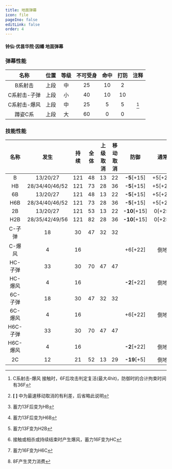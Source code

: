 ```yaml
---
title: 地面弹幕
icon: file
pageIno: false
editLink: false
order: 4
---
```

#### 铃仙·优昙华院·因幡 地面弹幕

### 弹幕性能

|     名称     | 位置  | 等级  | 不可受身  | 命中  | 打防  | 注释  |
| :----------: | :---: | :---: | :---: | :---: | :---: | :---: |
|   B系射击    | 上段  |  中   |  25   |  10   |   2   |       |
| C系射击-子弹 | 上段  |  小   |  40   |  10   |  10   |       |
| C系射击-爆风 | 上段  |  中   |  25   |   5   |   5   | [^1]  |
|   蹲姿C系    | 上段  |  大   |  60   |   0   |   0   |       |


### 技能性能

|   名称   |      发生      | 持续  | 全体  | 上级取消 | 移动取消 |     防御     |  通常   |   注释   |
| :------: | :------------: | :---: | :---: | :------: | :------: | :----------: | :-----: | :------: |
|    B     |    13/20/27    |  121  |  48   |    13    |    22    | **-5**[+15]  | +5[+25] | [^2][^3] |
|    HB    | 28/34/40/46/52 |  121  |  73   |    28    |    36    | **-5**[+15]  | +5[+25] |          |
|    6B    |    13/20/27    |  121  |  48   |    13    |    22    | **-5**[+15]  | +5[+25] |   [^4]   |
|   H6B    | 28/34/40/46/52 |  121  |  73   |    28    |    36    | **-5**[+15]  | +5[+25] |          |
|    2B    |    13/20/27    |  121  |  53   |    13    |    22    | **-10**[+15] | 0[+25]  |   [^5]   |
|   H2B    | 28/35/42/49/56 |  121  |  82   |    28    |    36    | **-10**[+15] | 0[+25]  |          |
|  C-子弹  |       18       |  30   |  47   |    32    |    32    |              |         |   [^6]   |
|  C-爆风  |       4        |  16   |       |          |          |   +6[+22]    |  倒地   |          |
| HC-子弹  |       33       |  30   |  70   |    47    |    47    |              |         |          |
| HC-爆风  |       4        |  16   |       |          |          | **-2**[+22]  |  倒地   |          |
| 6C-子弹  |       18       |  30   |  47   |    32    |    32    |              |         |   [^7]   |
| 6C-爆风  |       4        |  16   |       |          |          |   +6[+22]    |  倒地   |          |
| H6C-子弹 |       33       |  30   |  70   |    47    |    47    |              |         |          |
| H6C-爆风 |       4        |  16   |       |          |          | **-2**[+22]  |  倒地   |          |
|    2C    |       12       |  21   |  52   |    13    |    29    | **-19**[+5]  |  倒地   |   [^8]   |

[^1]: C系射击-爆风 接触时，6F后攻击判定复活(最大4hit)，防御时的合计拘束时间有36F
[^2]: **[ ]** 中为最速移动取消的有利差，后省略此说明
[^3]: 蓄力13F后变为HB
[^4]: 蓄力13F后变为H6B
[^5]: 蓄力13F变为H2B
[^6]: 接触或相杀或持续结束时产生爆风，蓄力16F变为HC
[^7]: 蓄力16F变为H6C
[^8]: 8F产生灵力消费